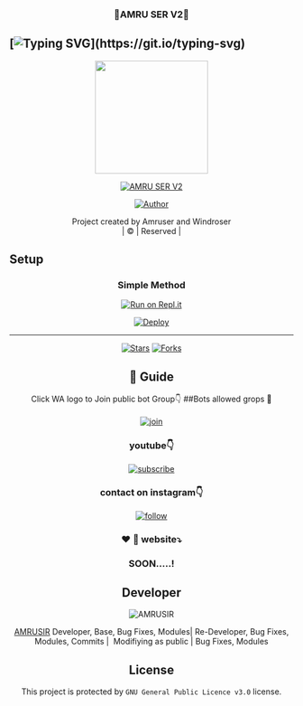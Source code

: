 <h3 align="center">💝AMRU SER V2💝</h3>

## [![Typing SVG](https://readme-typing-svg.herokuapp.com?font=Lemon+milk&color=F5000&lines=Welcome+to+AMRU+SER+V2+WA+Bot...;Created+by+Amru+and+Windro...;This+is+a+Bgm+stickerbot...;With+more+features...)](https://git.io/typing-svg)

<div align="center">
  <img border-radius: 15px src="https://i.imgur.com/ylHPO3d.jpg" width="200" height="200"/>
  <p align="center">
<a href="#"><img title="AMRU SER V2" src="https://img.shields.io/badge/Ameuser-green?colorA=%23ff0000&colorB=%23017e40&style=for-the-badge"></a>
</p>
  <p align="center">
<a href="https://github.com/nijin-husni"><img title="Author" src="https://img.shields.io/badge/Author-Amru-/AMRU SIR?color=blue&style=for-the-badge&logo=whatsapp"></a>
</p>
</div>
<p align="center">
Project created by Amruser and Windroser
    <br>
       | © |
        Reserved |
    <br> 
</p>


    

## Setup
<div align="center">

  ### Simple Method
 
[![Run on Repl.it](https://repl.it/badge/github/quiec/whatsAlfa)](https://replit.com/@WINDROYT/Amru-Ser-V2-QR?v=1)
  

[![Deploy](https://www.herokucdn.com/deploy/button.svg)](https://heroku.com/deploy?template=https://github.com/AMRUSIR/AMRU_SER-V2) 


----

  <p align="center">
  <a href="https://github.com/AMRUSIR/AMRU_SER-V2">
    
<a href="https://github.com/AMRUSIR/followers">
<p align="center">
<a href="https://github.com/wvfx-windro/followers"
<img title="Followers" src="https://img.shields.io/github/followers/AMRUSIR?color=blue&style=flat-square"></a>
<a href="https://github.com/AMRUSIR/AMRU_SER-V2/stargazers/"><img title="Stars" src="https://img.shields.io/github/stars/nijin-husni/MAALUTTY_V2?color=blue&style=flat-trangle"></a>
<a href="https://github.com/AMRUSIR/AMRU_SER-V2/network/members"><img title="Forks" src="https://img.shields.io/github/forks/nijin-husni/MAALUTTY_V2?color=blue&style=flat-trangle"></a>
</p>

## 📢 Guide


Click WA logo to Join public bot Group👇
##Bots allowed grops 🔰
    <br>
<br>
  [![join](https://github.com/Alien-alfa/PublicBot/blob/main/wlogo.svg.png)](https://chat.whatsapp.com/DnHJu25Ccss7zn72nPhL8z)
  <div align="center">

  </div>

### youtube👇

[![subscribe](https://i.ibb.co/mqttCVQ/images-1-1.png)](https://youtube.com/channel/UCllom1TvXieyxcGaanSpMvA)


### contact on instagram👇

[![follow](https://i.ibb.co/zHdm4Hj/images-5-2.jpg)](https://www.instagram.com/ff.wvfx/)

### ❤️  💙 website⤵️

### SOON.....!


## Developer
  <div align="center">
    
![AMRUSIR](https://i.imgur.com/oRXpneG.jpg?size=100)

 [AMRUSIR](https://github.com/AMRUSIR)
Developer, Base, Bug Fixes, Modules| Re-Developer, Bug Fixes, Modules, Commits |  Modifiying  as   public | Bug Fixes, Modules 
  </div>
    


## License
This project is protected by `GNU General Public Licence v3.0` license.


